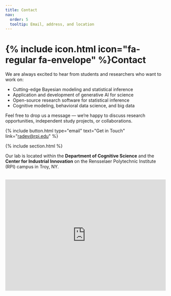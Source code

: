 ```yaml
---
title: Contact
nav:
  order: 5
  tooltip: Email, address, and location
---
```


# {% include icon.html icon="fa-regular fa-envelope" %}Contact

We are always excited to hear from students and researchers who want to work on:

- Cutting-edge Bayesian modeling and statistical inference  
- Application and development of generative AI for science
- Open-source research software for statistical inference
- Cognitive modeling, behavioral data science, and big data

Feel free to drop us a message — we’re happy to discuss research opportunities, independent study projects, or collaborations.

{%
  include button.html
  type="email"
  text="Get in Touch"
  link="radev@rpi.edu"
%}

{% include section.html %}

Our lab is located within the **Department of Cognitive Science** and the **Center for Industrial Innovation** on the Rensselaer Polytechnic Institute (RPI) campus in Troy, NY.

<div style="margin: 2rem 0;">
  <iframe
    src="https://www.google.com/maps/embed?pb=!1m18!1m12!1m3!1d2930.769804023383!2d-73.68146868806319!3d42.72976277104071!2m3!1f0!2f0!3f0!3m2!1i1024!2i768!4f13.1!3m3!1m2!1s0x89de0f9eebfa097d%3A0xa5592b13db1f5302!2sRensselaer%20Polytechnic%20Institute!5e0!3m2!1sen!2sus!4v1760324569919!5m2!1sen!2sus"
    width="100%"
    height="350"
    style="border:0;"
    allowfullscreen=""
    loading="lazy"
    referrerpolicy="no-referrer-when-downgrade">
  </iframe>
</div>
